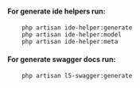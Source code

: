 #### For generate ide helpers run:

```   
    php artisan ide-helper:generate
    php artisan ide-helper:model 
    php artisan ide-helper:meta 
```

#### For generate swagger docs run:
```
    php artisan l5-swagger:generate 
```

